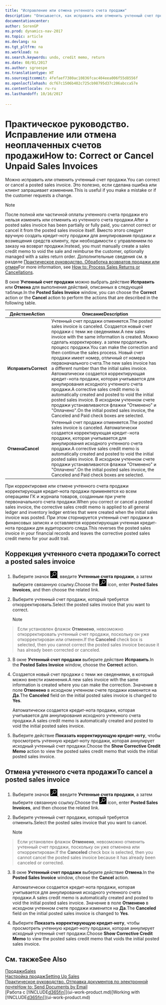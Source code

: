 ```yaml
---
title: "Исправление или отмена учтенного счета продажи"
description: "Описывается, как исправить или отменить учтенный счет продажи и применить кредит-ноту продажи."
documentationcenter: 
author: SorenGP
ms.prod: dynamics-nav-2017
ms.topic: article
ms.devlang: na
ms.tgt_pltfrm: na
ms.workload: na
ms.search.keywords: undo, credit memo, return
ms.date: 08/01/2017
ms.author: sgroespe
ms.translationtype: HT
ms.sourcegitcommit: 4fefaef7380ac10836fcac404eea006f55d8556f
ms.openlocfilehash: dcf67c1506b402c725cb98795d37c206abcca57e
ms.contentlocale: ru-ru
ms.lasthandoff: 10/16/2017

---
```

# <a name="how-to-correct-or-cancel-unpaid-sales-invoices"></a><span data-ttu-id="a5232-103">Практическое руководство. Исправление или отмена неоплаченных счетов продажи</span><span class="sxs-lookup"><span data-stu-id="a5232-103">How to: Correct or Cancel Unpaid Sales Invoices</span></span>
<span data-ttu-id="a5232-104">Можно исправить или отменить учтенный счет продажи.</span><span class="sxs-lookup"><span data-stu-id="a5232-104">You can correct or cancel a posted sales invoice.</span></span> <span data-ttu-id="a5232-105">Это полезно, если сделана ошибка или клиент запрашивает изменение.</span><span class="sxs-lookup"><span data-stu-id="a5232-105">This is useful if you make a mistake or if the customer requests a change.</span></span>

> [!NOTE]  
>   <span data-ttu-id="a5232-106">После полной или частичной оплаты учтенного счета продажи его нельзя изменить или отменить из учтенного счета продажи.</span><span class="sxs-lookup"><span data-stu-id="a5232-106">After a posted sales invoice has been partially or fully paid, you cannot correct or cancel it from the posted sales invoice itself.</span></span> <span data-ttu-id="a5232-107">Вместо этого следует вручную создать кредит-ноту продажи для аннулирования продажи и возмещения средств клиенту, при необходимости с управлением по заказу на возврат продажи.</span><span class="sxs-lookup"><span data-stu-id="a5232-107">Instead, you must manually create a sales credit memo to void the sale and reimburse the customer, optionally managed with a sales return order.</span></span> <span data-ttu-id="a5232-108">Дополнительные сведения см. в разделе [Практическое руководство. Обработка возвратов продажи или отмен](sales-how-process-sales-returns-cancellations.md)</span><span class="sxs-lookup"><span data-stu-id="a5232-108">For more information, see [How to: Process Sales Returns or Cancellations](sales-how-process-sales-returns-cancellations.md).</span></span>

<span data-ttu-id="a5232-109">В окне **Учтенный счет продажи** можно выбрать действие **Исправить** или **Отмена** для выполнения действий, описанных в следующей таблице.</span><span class="sxs-lookup"><span data-stu-id="a5232-109">In the **Posted Sales Invoice** window, you can choose the **Correct** action or the **Cancel** action to perform the actions that are described in the following table.</span></span>

| <span data-ttu-id="a5232-110">Действие</span><span class="sxs-lookup"><span data-stu-id="a5232-110">Action</span></span> | <span data-ttu-id="a5232-111">Описание</span><span class="sxs-lookup"><span data-stu-id="a5232-111">Description</span></span> |
| --- | --- |
| <span data-ttu-id="a5232-112">**Исправить**</span><span class="sxs-lookup"><span data-stu-id="a5232-112">**Correct**</span></span> |<span data-ttu-id="a5232-113">Учтенный счет продажи отменяется.</span><span class="sxs-lookup"><span data-stu-id="a5232-113">The posted sales invoice is canceled.</span></span> <span data-ttu-id="a5232-114">Создается новый счет продажи с теми же сведениями.</span><span class="sxs-lookup"><span data-stu-id="a5232-114">A new sales invoice with the same information is created.</span></span> <span data-ttu-id="a5232-115">Можно сделать корректировку. а затем продолжить процесс продажи.</span><span class="sxs-lookup"><span data-stu-id="a5232-115">You can make the correction and then continue the sales process.</span></span> <span data-ttu-id="a5232-116">Новый счет продажи имеет номер, отличный от номера первоначального счета.</span><span class="sxs-lookup"><span data-stu-id="a5232-116">The new sales invoice has a different number than the initial sales invoice.</span></span> <span data-ttu-id="a5232-117">Автоматически создается корректирующая кредит-нота продажи, которая учитывается для аннулирования исходного учтенного счета продажи.</span><span class="sxs-lookup"><span data-stu-id="a5232-117">A corrective sales credit memo is automatically created and posted to void the initial posted sales invoice.</span></span> <span data-ttu-id="a5232-118">В исходном учтенном счете продажи устанавливаются флажки "Отменено" и "Оплачено".</span><span class="sxs-lookup"><span data-stu-id="a5232-118">On the initial posted sales invoice, the Canceled and Paid check boxes are selected.</span></span> |
| <span data-ttu-id="a5232-119">**Отмена**</span><span class="sxs-lookup"><span data-stu-id="a5232-119">**Cancel**</span></span> |<span data-ttu-id="a5232-120">Учтенный счет продажи отменяется.</span><span class="sxs-lookup"><span data-stu-id="a5232-120">The posted sales invoice is canceled.</span></span> <span data-ttu-id="a5232-121">Автоматически создается корректирующая кредит-нота продажи, которая учитывается для аннулирования исходного учтенного счета продажи.</span><span class="sxs-lookup"><span data-stu-id="a5232-121">A corrective sales credit memo is automatically created and posted to void the initial posted sales invoice.</span></span> <span data-ttu-id="a5232-122">В исходном учтенном счете продажи устанавливаются флажки "Отменено" и "Оплачено".</span><span class="sxs-lookup"><span data-stu-id="a5232-122">On the initial posted sales invoice, the Canceled and Paid check boxes are selected.</span></span> |

<span data-ttu-id="a5232-123">При корректировке или отмене учтенного счета продажи корректирующая кредит-нота продажи применяется ко всем операциям ГК и журнала товаров, созданным при учете первоначального счета продажи.</span><span class="sxs-lookup"><span data-stu-id="a5232-123">When you correct or cancel a posted sales invoice, the corrective sales credit memo is applied to all general ledger and inventory ledger entries that were created when the initial sales invoice was posted.</span></span> <span data-ttu-id="a5232-124">При этом сторнируется учтенный счет продажи в финансовых записях и оставляется корректирующая учтенная кредит-нота продажи для аудиторского следа.</span><span class="sxs-lookup"><span data-stu-id="a5232-124">This reverses the posted sales invoice in your financial records and leaves the corrective posted sales credit memo for your audit trail.</span></span>

## <a name="to-correct-a-posted-sales-invoice"></a><span data-ttu-id="a5232-125">Коррекция учтенного счета продажи</span><span class="sxs-lookup"><span data-stu-id="a5232-125">To correct a posted sales invoice</span></span>
1. <span data-ttu-id="a5232-126">Выберите значок ![Поиск страницы или отчета](media/ui-search/search_small.png "Значок поиска страницы или отчета"), введите **Учтенные счета продажи**, а затем выберите связанную ссылку.</span><span class="sxs-lookup"><span data-stu-id="a5232-126">Choose the ![Search for Page or Report](media/ui-search/search_small.png "Search for Page or Report icon") icon, enter **Posted Sales Invoices**, and then choose the related link.</span></span>  
2. <span data-ttu-id="a5232-127">Выберите учтенный счет продажи, который требуется откорректировать.</span><span class="sxs-lookup"><span data-stu-id="a5232-127">Select the posted sales invoice that you want to correct.</span></span>

    > [!NOTE]  
>   <span data-ttu-id="a5232-128">Если установлен флажок **Отменено**, невозможно откорректировать учтенный счет продажи, поскольку он уже откорректирован или отменен.</span><span class="sxs-lookup"><span data-stu-id="a5232-128">If the **Canceled** check box is selected, then you cannot correct the posted sales invoice because it has already been corrected or canceled.</span></span>
3. <span data-ttu-id="a5232-129">В окне **Учтенный счет продажи** выберите действие **Исправить**.</span><span class="sxs-lookup"><span data-stu-id="a5232-129">In the **Posted Sales Invoice** window, choose the **Correct** action.</span></span>  
4. <span data-ttu-id="a5232-130">Создается новый счет продажи с теми же сведениями, в который можно внести изменения.</span><span class="sxs-lookup"><span data-stu-id="a5232-130">A new sales invoice with the same information is created where you can make the correction.</span></span> <span data-ttu-id="a5232-131">Значение в поле **Отменено** в исходном учтенном счете продажи изменится на **Да**.</span><span class="sxs-lookup"><span data-stu-id="a5232-131">The **Canceled** field on the initial posted sales invoice is changed to **Yes**.</span></span>

    <span data-ttu-id="a5232-132">Автоматически создается кредит-нота продажи, которая учитывается для аннулирования исходного учтенного счета продажи.</span><span class="sxs-lookup"><span data-stu-id="a5232-132">A sales credit memo is automatically created and posted to void the initial posted sales invoice.</span></span>
5. <span data-ttu-id="a5232-133">Выберите действие **Показать корректирующую кредит-ноту**, чтобы просмотреть учтенную кредит-ноту продажи, которая аннулирует исходный учтенный счет продажи.</span><span class="sxs-lookup"><span data-stu-id="a5232-133">Choose the **Show Corrective Credit Memo** action to view the posted sales credit memo that voids the initial posted sales invoice.</span></span>

## <a name="to-cancel-a-posted-sales-invoice"></a><span data-ttu-id="a5232-134">Отмена учтенного счета продажи</span><span class="sxs-lookup"><span data-stu-id="a5232-134">To cancel a posted sales invoice</span></span>
1. <span data-ttu-id="a5232-135">Выберите значок ![Поиск страницы или отчета](media/ui-search/search_small.png "Значок поиска страницы или отчета"), введите **Учтенные счета продажи**, а затем выберите связанную ссылку.</span><span class="sxs-lookup"><span data-stu-id="a5232-135">Choose the ![Search for Page or Report](media/ui-search/search_small.png "Search for Page or Report icon") icon, enter **Posted Sales Invoices**, and then choose the related link.</span></span>  
2. <span data-ttu-id="a5232-136">Выберите учтенный счет продажи, который требуется отменить.</span><span class="sxs-lookup"><span data-stu-id="a5232-136">Select the posted sales invoice that you want to cancel.</span></span>

    > [!NOTE]  
>   <span data-ttu-id="a5232-137">Если установлен флажок **Отменено**, невозможно отменить учтенный счет продажи, поскольку он уже отменена или откорректирован.</span><span class="sxs-lookup"><span data-stu-id="a5232-137">If the **Canceled** check box is selected, then you cannot cancel the posted sales invoice because it has already been canceled or corrected.</span></span>
3. <span data-ttu-id="a5232-138">В окне **Учтенный счет продажи** выберите действие **Отмена**.</span><span class="sxs-lookup"><span data-stu-id="a5232-138">In the **Posted Sales Invoice** window, choose the **Cancel** action.</span></span>

    <span data-ttu-id="a5232-139">Автоматически создается кредит-нота продажи, которая учитывается для аннулирования исходного учтенного счета продажи.</span><span class="sxs-lookup"><span data-stu-id="a5232-139">A sales credit memo is automatically created and posted to void the initial posted sales invoice.</span></span> <span data-ttu-id="a5232-140">Значение в поле **Отменено** в исходном учтенном счете продажи изменится на **Да**.</span><span class="sxs-lookup"><span data-stu-id="a5232-140">The **Canceled** field on the initial posted sales invoice is changed to **Yes**.</span></span>
4. <span data-ttu-id="a5232-141">Выберите **Показать корректирующую кредит-ноту**, чтобы просмотреть учтенную кредит-ноту продажи, которая аннулирует исходный учтенный счет продажи.</span><span class="sxs-lookup"><span data-stu-id="a5232-141">Choose **Show Corrective Credit Memo** to view the posted sales credit memo that voids the initial posted sales invoice.</span></span>

## <a name="see-also"></a><span data-ttu-id="a5232-142">См. также</span><span class="sxs-lookup"><span data-stu-id="a5232-142">See Also</span></span>
[<span data-ttu-id="a5232-143">Продажи</span><span class="sxs-lookup"><span data-stu-id="a5232-143">Sales</span></span>](sales-manage-sales.md)  
[<span data-ttu-id="a5232-144">Настройка продаж</span><span class="sxs-lookup"><span data-stu-id="a5232-144">Setting Up Sales</span></span>](sales-setup-sales.md)  
[<span data-ttu-id="a5232-145">Практическое руководство. Отправка документов по электронной почте</span><span class="sxs-lookup"><span data-stu-id="a5232-145">How to: Send Documents by Email</span></span>](ui-how-send-documents-email.md)  
<span data-ttu-id="a5232-146">[Работа с [!INCLUDE[d365fin](includes/d365fin_md.md)]](ui-work-product.md)</span><span class="sxs-lookup"><span data-stu-id="a5232-146">[Working with [!INCLUDE[d365fin](includes/d365fin_md.md)]](ui-work-product.md)</span></span>

